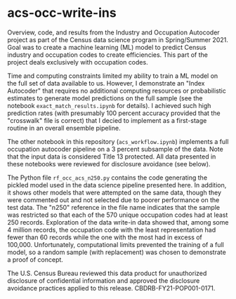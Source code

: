 # acs-occ-write-ins
Overview, code, and results from the Industry and Occupation Autocoder project as part of the Census data science program in Spring/Summer 2021. Goal was to create a machine learning (ML) model to predict Census industry and occupation codes to create efficiencies. This part of the project deals exclusively with occupation codes. 

Time and computing constraints limited my ability to train a ML model on the full set of data available to us. However, I demonstrate an "Index Autocoder" that requires no additional computing resources or probabilistic estimates to generate model predictions on the full sample (see the notebook `exact_match_results.ipynb` for details). I achieved such high prediction rates (with presumably 100 percent accuracy provided that the "crosswalk" file is correct) that I decied to implement as a first-stage routine in an overall ensemble pipeline.

The other notebook in this repository (`acs_workflow.ipynb`) implements a full occupation autocoder pipeline on a 3 percent subsample of the data. Note that the input data is considered Title 13 protected. All data presented in these notebooks were reviewed for disclosure avoidance (see below).

The Python file `rf_occ_acs_n250.py` contains the code generating the pickled model used in the data science pipeline presented here. In addition, it shows other models that were attempted on the same data, though they were commented out and not selected due to poorer performance on the test data. The "n250" reference in the file name indicates that the sample was restricted so that each of the 570 unique occupation codes had at least 250 records. Exploration of the data write-in data showed that, among some 4 million records, the occupation code with the least representation had fewer than 60 records while the one with the most had in excess of 100,000. Unfortunately, computational limits prevented the training of a full model, so a random sample (with replacement) was chosen to demonstrate a proof of concept.

The U.S. Census Bureau reviewed this data product for unauthorized disclosure of confidential information and approved the disclosure avoidance practices applied to this release. CBDRB-FY21-POP001-0171.

